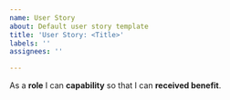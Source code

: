 ```yaml
---
name: User Story
about: Default user story template
title: 'User Story: <Title>'
labels: ''
assignees: ''

---
```


As a **role** I can **capability** so that I can **received benefit**.
